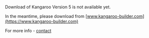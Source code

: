 
Download of Kangaroo Version 5 is not available yet.

In the meantime, please download from [www.kangaroo-builder.com](https://www.kangaroo-builder.com) 

For more info - [contact](contact.md)

